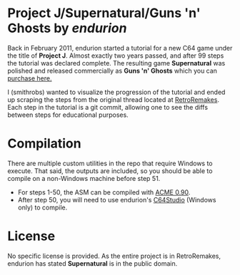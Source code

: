 Project J/Supernatural/Guns 'n' Ghosts by _endurion_
====================================================
Back in February 2011, endurion started a tutorial for a new C64 game under the title of **Project J**. Almost exactly two
years passed, and after 99 steps the tutorial was declared complete. The resulting game **Supernatural** was polished and
released commercially as **Guns 'n' Ghosts** which you can [purchase here.](http://www.psytronik.net/main/index.php?option=com_content&view=article&id=105%3Agunsghosts&catid=34%3Acommodore-64&Itemid=57)

I (smithrobs) wanted to visualize the progression of the tutorial and ended up scraping the steps from the original thread
located at [RetroRemakes](http://www.retroremakes.com/remaketalk/index.php?p=/discussion/2391/how-to-write-a-c64-game-in-several-steps/p1).
Each step in the tutorial is a git commit, allowing one to see the diffs between steps for educational
purposes.

Compilation
===========
There are multiple custom utilities in the repo that require Windows to execute. That said, the outputs are included, so
you should be able to compile on a non-Windows machine before step 51.

* For steps 1-50, the ASM can be compiled with [ACME 0.90](http://www.esw-heim.tu-clausthal.de/~marco/smorbrod/acme/).
* After step 50, you will need to use endurion's [C64Studio](http://www.georg-rottensteiner.de/en/index.html) (Windows
only) to compile.

License
=======
No specific license is provided. As the entire project is in RetroRemakes, endurion has stated **Supernatural** is in
the public domain.

